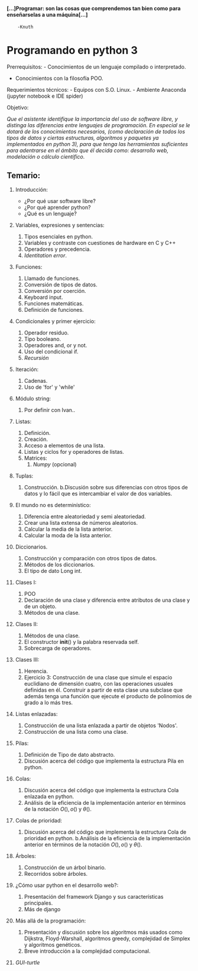 #### \[...\]Programar: son las cosas que comprendemos tan bien como para enseñarselas a una máquina\[...\]

        -Knuth

Programando en python 3
=======================

Prerrequisitos: - Conocimientos de un lenguaje compilado o interpretado.
- Conocimientos con la filosofía POO.

Requerimientos técnicos: - Equipos con S.O. Linux. - Ambiente Anaconda
(jupyter notebook e IDE spider)

Objetivo:

*Que el asistente identifique la importancia del uso de software libre,
y distinga las diferencias entre lenguajes de programación. En especial
se le dotará de los conocimientos necesarios, (como declaración de todos
los tipos de datos y ciertas estructuras, algoritmos y paquetes ya
implementados en python 3), para que tenga las herramientas suficientes
para adentrarse en el ámbito que él decida como: desarrollo web,
modelación o cálculo científico*.

Temario:
--------

1.  Introducción:
    -   ¿Por qué usar software libre?
    -   ¿Por qué aprender python?
    -   ¿Qué es un lenguaje?

2.  Variables, expresiones y sentencias:
    1.  Tipos esenciales en python.
    2.  Variables y contraste con cuestiones de hardware en C y C++
    3.  Operadores y precedencia.
    4.  *Identitation error*.

3.  Funciones:
    1.  Llamado de funciones.
    2.  Conversión de tipos de datos.
    3.  Conversión por coerción.
    4.  Keyboard input.
    5.  Funciones matemáticas.
    6.  Definición de funciones.

4.  Condicionales y primer ejercicio:
    1.  Operador residuo.
    2.  Tipo booleano.
    3.  Operadores and, or y not.
    4.  Uso del condicional if.
    5.  *Recursión*

5.  Iteración:
    1.  Cadenas.
    2.  Uso de 'for' y 'while'

6.  Módulo string:
    1.  Por definir con Ivan..

7.  Listas:
    1.  Definición.
    2.  Creación.
    3.  Acceso a elementos de una lista.
    4.  Listas y ciclos for y operadores de listas.
    5.  Matrices:
        1.  *Numpy* (opcional)

8.  Tuplas:
    1.  Construcción. b.Discusión sobre sus diferencias con otros tipos
        de datos y lo fácil que es intercambiar el valor de
        dos variables.

9.  El mundo no es determinístico:
    1.  Diferencia entre aleatoriedad y semi aleatoriedad.
    2.  Crear una lista extensa de números aleatorios.
    3.  Calcular la media de la lista anterior.
    4.  Calcular la moda de la lista anterior.

10. Diccionarios.
    1.  Construcción y comparación con otros tipos de datos.
    2.  Métodos de los diccionarios.
    3.  El tipo de dato Long int.

11. Clases I:
    1.  POO
    2.  Declaración de una clase y diferencia entre atributos de una
        clase y de un objeto.
    3.  Métodos de una clase.

12. Clases II:
    1.  Métodos de una clase.
    2.  El constructor **init**() y la palabra reservada self.
    3.  Sobrecarga de operadores.

13. Clases III:
    1.  Herencia.
    2.  Ejercicio 3: Construcción de una clase que simule el espacio
        euclidiano de dimensión cuatro, con las operaciones usuales
        definidas en él. Construir a partir de esta clase una subclase
        que además tenga una función que ejecute el producto de
        polinomios de grado a lo más tres.

14. Listas enlazadas:
    1.  Construcción de una lista enlazada a partir de objetos 'Nodos'.
    2.  Construcción de una lista como una clase.

15. Pilas:
    1.  Definición de Tipo de dato abstracto.
    2.  Discusión acerca del código que implementa la estructura Pila
        en python.

16. Colas:
    1.  Discusión acerca del código que implementa la estructura Cola
        enlazada en python.
    2.  Análisis de la eficiencia de la implementación anterior en
        términos de la notación *O*(), *o*() y *θ*().

17. Colas de prioridad:
    1.  Discusión acerca del código que implementa la estructura Cola de
        prioridad en python. b.Análisis de la eficiencia de la
        implementación anterior en términos de la notación *O*(), *o*()
        y *θ*().

18. Árboles:
    1.  Construcción de un árbol binario.
    2.  Recorridos sobre árboles.

19. ¿Cómo usar python en el desarrollo web?:
    1.  Presentación del framework Django y sus
        características principales.
    2.  Más de django

20. Más allá de la programación:
    1.  Presentación y discusión sobre los algoritmos más usados como
        Dijkstra, Floyd-Warshall, algoritmos greedy, complejidad de
        Simplex y algoritmos genéticos.
    2.  Breve introducción a la complejidad computacional.

21. *GUI-turtle*
